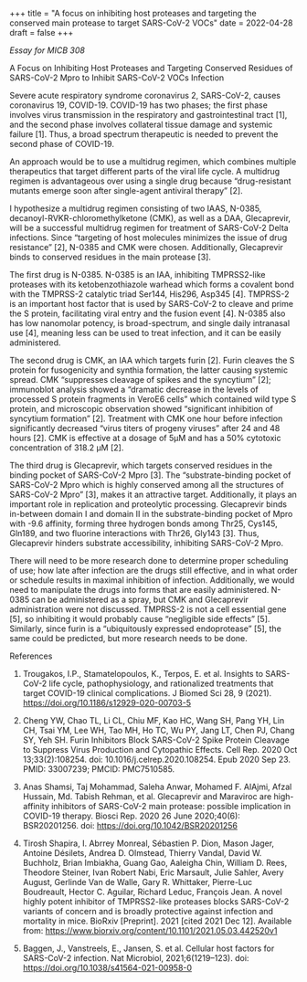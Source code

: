 +++
title = "A focus on inhibiting host proteases and targeting the conserved main protease to target SARS-CoV-2 VOCs"
date = 2022-04-28
draft = false
+++

*Essay for MICB 308*

A Focus on Inhibiting Host Proteases and Targeting Conserved Residues of SARS-CoV-2 Mpro to Inhibit SARS-CoV-2 VOCs Infection 

Severe acute respiratory syndrome coronavirus 2, SARS-CoV-2, causes coronavirus 19, COVID-19. COVID-19 has two phases; the first phase involves virus transmission in the respiratory and gastrointestinal tract [1], and the second phase involves collateral tissue damage and systemic failure [1]. Thus, a broad spectrum therapeutic is needed to prevent the second phase of COVID-19.

An approach would be to use a multidrug regimen, which combines multiple therapeutics that target different parts of the viral life cycle. A multidrug regimen is advantageous over using a single drug because “drug-resistant mutants emerge soon after single-agent antiviral therapy” [2].

I hypothesize a multidrug regimen consisting of two IAAS, N-0385, decanoyl-RVKR-chloromethylketone (CMK), as well as a DAA, Glecaprevir, will be a successful multidrug regimen for treatment of SARS-CoV-2 Delta infections. Since “targeting of host molecules minimizes the issue of drug resistance” [2], N-0385 and CMK were chosen. Additionally, Glecaprevir binds to conserved residues in the main protease [3].

The first drug is N-0385. N-0385 is an IAA, inhibiting TMPRSS2-like proteases with its ketobenzothiazole warhead which forms a covalent bond with the TMPRSS-2 catalytic triad Ser144, His296, Asp345 [4]. TMPRSS-2 is an important host factor that is used by SARS-CoV-2 to cleave and prime the S protein, facilitating viral entry and the fusion event [4]. N-0385 also has low nanomolar potency, is broad-spectrum, and single daily intranasal use [4], meaning less can be used to treat infection, and it can be easily administered. 
  
The second drug is CMK, an IAA which targets furin [2]. Furin cleaves the S protein for fusogenicity and synthia formation, the latter causing systemic spread. CMK “suppresses cleavage of spikes and the syncytium” [2]; immunoblot analysis showed a “dramatic decrease in the levels of processed S protein fragments in VeroE6 cells” which contained wild type S protein, and microscopic observation showed “significant inhibition of syncytium formation” [2]. Treatment with CMK one hour before infection significantly decreased “virus titers of progeny viruses” after 24 and 48 hours [2]. CMK is effective at a dosage of 5μM and has a 50% cytotoxic concentration of 318.2 μM [2].

The third drug is Glecaprevir, which targets conserved residues in the binding pocket of SARS-CoV-2 Mpro [3]. The “substrate-binding pocket of SARS-CoV-2 Mpro which is highly conserved among all the structures of SARS-CoV-2 Mpro” [3], makes it an attractive target. Additionally, it plays an important role in replication and proteolytic processing. Glecaprevir binds in-between domain I and domain II in the substrate-binding pocket of Mpro with -9.6 affinity, forming three hydrogen bonds among Thr25, Cys145, Gln189, and two fluorine interactions with Thr26, Gly143 [3]. Thus, Glecaprevir hinders substrate accessibility, inhibiting SARS-CoV-2 Mpro. 

There will need to be more research done to determine proper scheduling of use; how late after infection are the drugs still effective, and in what order or schedule results in maximal inhibition of infection. Additionally, we would need to manipulate the drugs into forms that are easily administered. N-0385 can be administered as a spray, but CMK and Glecaprevir administration were not discussed. TMPRSS-2 is not a cell essential gene [5], so inhibiting it would probably cause “negligible side effects” [5]. Similarly, since furin is a “ubiquitously expressed endoprotease” [5], the same could be predicted, but more research needs to be done.

References

1. Trougakos, I.P., Stamatelopoulos, K., Terpos, E. et al. Insights to SARS-CoV-2 life cycle, pathophysiology, and rationalized treatments that target COVID-19 clinical complications. J Biomed Sci 28, 9 (2021). https://doi.org/10.1186/s12929-020-00703-5

2. Cheng YW, Chao TL, Li CL, Chiu MF, Kao HC, Wang SH, Pang YH, Lin CH, Tsai YM, Lee WH, Tao MH, Ho TC, Wu PY, Jang LT, Chen PJ, Chang SY, Yeh SH. Furin Inhibitors Block SARS-CoV-2 Spike Protein Cleavage to Suppress Virus Production and Cytopathic Effects. Cell Rep. 2020 Oct 13;33(2):108254. doi: 10.1016/j.celrep.2020.108254. Epub 2020 Sep 23. PMID: 33007239; PMCID: PMC7510585.

3. Anas Shamsi, Taj Mohammad, Saleha Anwar, Mohamed F. AlAjmi, Afzal Hussain, Md. Tabish Rehman, et al. Glecaprevir and Maraviroc are high-affinity inhibitors of SARS-CoV-2 main protease: possible implication in COVID-19 therapy. Biosci Rep. 2020 26 June 2020;40(6): BSR20201256. doi: https://doi.org/10.1042/BSR20201256

4. Tirosh Shapira, I. Abrrey Monreal, Sébastien P. Dion, Mason Jager, Antoine Désilets, Andrea D. Olmstead, Thierry Vandal, David W. Buchholz, Brian Imbiakha, Guang Gao, Aaleigha Chin, William D. Rees, Theodore Steiner, Ivan Robert Nabi, Eric Marsault, Julie Sahler, Avery August, Gerlinde Van de Walle, Gary R. Whittaker, Pierre-Luc Boudreault, Hector C. Aguilar, Richard Leduc, François Jean. A novel highly potent inhibitor of TMPRSS2-like proteases blocks SARS-CoV-2 variants of concern and is broadly protective against infection and mortality in mice. BioRxiv [Preprint]. 2021 [cited 2021 Dec 12]. Available from: https://www.biorxiv.org/content/10.1101/2021.05.03.442520v1 

5. Baggen, J., Vanstreels, E., Jansen, S. et al. Cellular host factors for SARS-CoV-2 infection. Nat Microbiol, 2021;6(1219–123). doi: https://doi.org/10.1038/s41564-021-00958-0 

